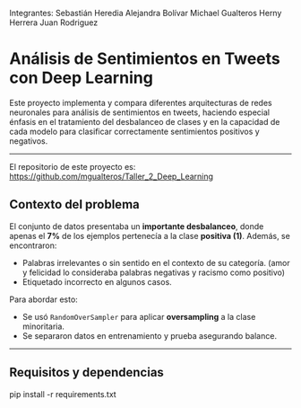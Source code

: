 Integrantes:
Sebastián Heredia       Alejandra Bolívar 
Michael Gualteros       Herny Herrera
Juan Rodriguez

# Análisis de Sentimientos en Tweets con Deep Learning

Este proyecto implementa y compara diferentes arquitecturas de redes neuronales para análisis de sentimientos en tweets, haciendo especial énfasis en el tratamiento del desbalanceo de clases y en la capacidad de cada modelo para clasificar correctamente sentimientos positivos y negativos.

---

El repositorio de este proyecto es: https://github.com/mgualteros/Taller_2_Deep_Learning

## Contexto del problema

El conjunto de datos presentaba un **importante desbalanceo**, donde apenas el **7%** de los ejemplos pertenecía a la clase **positiva (1)**. Además, se encontraron:

- Palabras irrelevantes o sin sentido en el contexto de su categoría. (amor y felicidad lo consideraba palabras negativas y racismo como positivo)
- Etiquetado incorrecto en algunos casos.

Para abordar esto:

- Se usó `RandomOverSampler` para aplicar **oversampling** a la clase minoritaria.
- Se separaron datos en entrenamiento y prueba asegurando balance.

---

## Requisitos y dependencias

pip install -r requirements.txt
